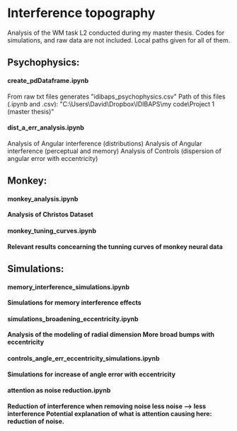 # Interference topography

Analysis of the WM task L2 conducted during my master thesis.
Codes for simulations, and raw data are not included. Local paths given for all of them.

## Psychophysics:

#### create_pdDataframe.ipynb
From raw txt files generates "idibaps_psychophysics.csv"
Path of this files (.ipynb and .csv):
"C:\Users\David\Dropbox\IDIBAPS\my code\Project 1 (master thesis)"


#### dist_a_err_analysis.ipynb
Analysis of Angular interference (distributions)
Analysis of Angular interference (perceptual and memory)
Analysis of Controls (dispersion of angular error with eccentricity)

<b>

## Monkey:

#### monkey_analysis.ipynb
Analysis of Christos Dataset


#### monkey_tuning_curves.ipynb
Relevant results concearning the tunning curves of monkey neural data



<b>
  

## Simulations:

#### memory_interference_simulations.ipynb

Simulations for memory interference effects


#### simulations_broadening_eccentricity.ipynb

Analysis of the modeling of radial dimension
More broad bumps with eccentricity

#### controls_angle_err_eccentricity_simulations.ipynb

Simulations for increase of angle error with eccentricity

#### attention as noise reduction.ipynb

Reduction of interference when removing noise
less noise --> less interference
Potential explanation of what is attention causing here: reduction of noise.



